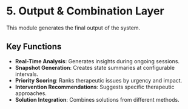 # 5. Output & Combination Layer

This module generates the final output of the system.

## Key Functions

-   **Real-Time Analysis**: Generates insights during ongoing sessions.
-   **Snapshot Generation**: Creates state summaries at configurable intervals.
-   **Priority Scoring**: Ranks therapeutic issues by urgency and impact.
-   **Intervention Recommendations**: Suggests specific therapeutic approaches.
-   **Solution Integration**: Combines solutions from different methods.
